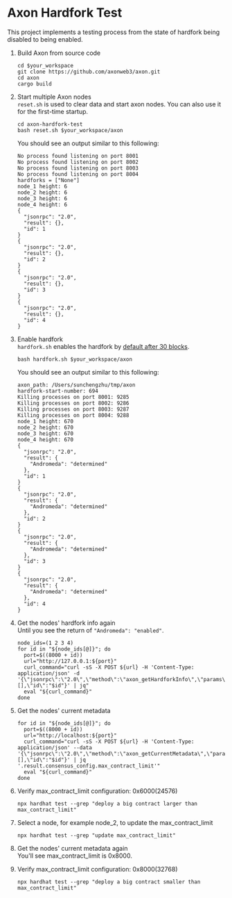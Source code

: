 # Axon Hardfork Test

This project implements a testing process from the state of hardfork being disabled to being enabled.

1. Build Axon from source code
    ```shell
    cd $your_workspace
    git clone https://github.com/axonweb3/axon.git
    cd axon
    cargo build
    ```
2. Start multiple Axon nodes  
   `reset.sh` is used to clear data and start axon nodes. You can also use it for the first-time startup.
    ```shell
    cd axon-hardfork-test
    bash reset.sh $your_workspace/axon
    ```
    You should see an output similar to this following:
    ```
    No process found listening on port 8001
    No process found listening on port 8002
    No process found listening on port 8003
    No process found listening on port 8004
    hardforks = ["None"]
    node_1 height: 6
    node_2 height: 6
    node_3 height: 6
    node_4 height: 6
    {
      "jsonrpc": "2.0",
      "result": {},
      "id": 1
    }
    {
      "jsonrpc": "2.0",
      "result": {},
      "id": 2
    }
    {
      "jsonrpc": "2.0",
      "result": {},
      "id": 3
    }
    {
      "jsonrpc": "2.0",
      "result": {},
      "id": 4
    }
    ```

3. Enable hardfork  
   `hardfork.sh` enables the hardfork by [default after 30 blocks](https://github.com/sunchengzhu/axon-hardfork-test/blob/3880c355712c77d9fbef0863aaa382f0debec12b/hardfork.sh#L18).
    ```shell
    bash hardfork.sh $your_workspace/axon
    ```
   You should see an output similar to this following:
    ```
    axon_path: /Users/sunchengzhu/tmp/axon
    hardfork-start-number: 694
    Killing processes on port 8001: 9285
    Killing processes on port 8002: 9286
    Killing processes on port 8003: 9287
    Killing processes on port 8004: 9288
    node_1 height: 670
    node_2 height: 670
    node_3 height: 670
    node_4 height: 670
    {
      "jsonrpc": "2.0",
      "result": {
        "Andromeda": "determined"
      },
      "id": 1
    }
    {
      "jsonrpc": "2.0",
      "result": {
        "Andromeda": "determined"
      },
      "id": 2
    }
    {
      "jsonrpc": "2.0",
      "result": {
        "Andromeda": "determined"
      },
      "id": 3
    }
    {
      "jsonrpc": "2.0",
      "result": {
        "Andromeda": "determined"
      },
      "id": 4
    }
    ```
4. Get the nodes' hardfork info again  
   Until you see the return of `"Andromeda": "enabled"`.
   ```shell
   node_ids=(1 2 3 4)
   for id in "${node_ids[@]}"; do
     port=$((8000 + id))
     url="http://127.0.0.1:${port}"
     curl_command="curl -sS -X POST ${url} -H 'Content-Type: application/json' -d '{\"jsonrpc\":\"2.0\",\"method\":\"axon_getHardforkInfo\",\"params\":[],\"id\":"$id"}' | jq"
     eval "${curl_command}"
   done
   ```

5. Get the nodes' current metadata
   ```shell
   for id in "${node_ids[@]}"; do
     port=$((8000 + id))
     url="http://localhost:${port}"
     curl_command="curl -sS -X POST ${url} -H 'Content-Type: application/json' --data '{\"jsonrpc\":\"2.0\",\"method\":\"axon_getCurrentMetadata\",\"params\":[],\"id\":"$id"}' | jq '.result.consensus_config.max_contract_limit'"
     eval "${curl_command}"
   done
   ```
6. Verify max_contract_limit configuration: 0x6000(24576)
   ```shell
   npx hardhat test --grep "deploy a big contract larger than max_contract_limit"
   ```
7. Select a node, for example node_2, to update the max_contract_limit
   ```shell
   npx hardhat test --grep "update max_contract_limit"
   ```
8. Get the nodes' current metadata again  
    You'll see max_contract_limit is 0x8000.
9. Verify max_contract_limit configuration: 0x8000(32768)
   ```shell
   npx hardhat test --grep "deploy a big contract smaller than max_contract_limit"
   ```
